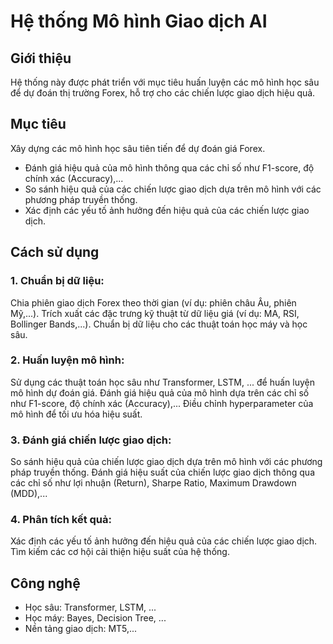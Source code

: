 # Hệ thống Mô hình Giao dịch AI
## Giới thiệu
Hệ thống này được phát triển với mục tiêu huấn luyện các mô hình học sâu để dự đoán thị trường Forex, hỗ trợ cho các chiến lược giao dịch hiệu quả.

## Mục tiêu
Xây dựng các mô hình học sâu tiên tiến để dự đoán giá Forex.
* Đánh giá hiệu quả của mô hình thông qua các chỉ số như F1-score, độ chính xác (Accuracy),...
* So sánh hiệu quả của các chiến lược giao dịch dựa trên mô hình với các phương pháp truyền thống.
* Xác định các yếu tố ảnh hưởng đến hiệu quả của các chiến lược giao dịch.
## Cách sử dụng
### 1. Chuẩn bị dữ liệu:

Chia phiên giao dịch Forex theo thời gian (ví dụ: phiên châu Âu, phiên Mỹ,...).
Trích xuất các đặc trưng kỹ thuật từ dữ liệu giá (ví dụ: MA, RSI, Bollinger Bands,...).
Chuẩn bị dữ liệu cho các thuật toán học máy và học sâu.

### 2. Huấn luyện mô hình:

Sử dụng các thuật toán học sâu như Transformer, LSTM, ... để huấn luyện mô hình dự đoán giá.
Đánh giá hiệu quả của mô hình dựa trên các chỉ số như F1-score, độ chính xác (Accuracy),...
Điều chỉnh hyperparameter của mô hình để tối ưu hóa hiệu suất.

### 3. Đánh giá chiến lược giao dịch:

So sánh hiệu quả của chiến lược giao dịch dựa trên mô hình với các phương pháp truyền thống.
Đánh giá hiệu suất của chiến lược giao dịch thông qua các chỉ số như lợi nhuận (Return), Sharpe Ratio, Maximum Drawdown (MDD),...

### 4. Phân tích kết quả:

Xác định các yếu tố ảnh hưởng đến hiệu quả của các chiến lược giao dịch.
Tìm kiếm các cơ hội cải thiện hiệu suất của hệ thống.

## Công nghệ
* Học sâu: Transformer, LSTM, ...
* Học máy: Bayes, Decision Tree, ...
* Nền tảng giao dịch: MT5,...
